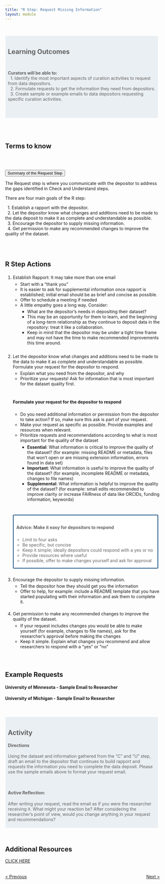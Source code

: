 ```yaml
---
title: "R Step: Request Missing Information"
layout: module
---
```


<br>

<style>

.highlighted-text {
    padding: 0 0 5px 5px;
    border: 1px solid;
    border-color: #ffffff;
    border-radius: 4px;
    margin: 15px 5px 10px 0;
    background-color: rgba(68, 114, 155, 0.1);
    padding-top: 10px;
    padding-left: 8px;

}

.notes {
    border: 3px solid;
    border-color: rgba(68, 114, 155);
    border-radius: 4px;
    margin: 15px 5px 10px 0;
    background-color: #ffffff;
    padding-top: 10px;
    padding-left: 5px;
    padding-bottom:10px;

}

</style>

<blockquote  class = "highlighted-text">
<h2>Learning Outcomes</h2>
<br>
<p>
<b>Curators will be able to:</b><br>
  &nbsp;&nbsp;1. Identify the most important aspects of curation activities to request from data depositors.
   <br>
  &nbsp;&nbsp;2. Formulate requests to get the information they need from depositors.
   <br>
  &nbsp;&nbsp;3. Create sample or example emails to data depositors requesting specific curation activities.
</p>

<br>
<br>

</blockquote>


<html>
<head>
<meta name="viewport" content="width=device-width, initial-scale=1">
<style>

.collapsible {
  background-color: #44729B;
  color: white;
  cursor: pointer;
  padding-bottom: 30px;
  padding-top: 30px;
  padding-left: 20px;
  width: 100%;
  border: none;
  border-bottom: 3px solid white;
  text-align: left;
  outline: none;
}

.active, .collapsible:hover {
  background-color: #345878;
}

.content {
  padding: 0 20px;
  max-height: 0;
  overflow: hidden;
  transition: max-height 0.2s ease-out;
  background-color: rgb(68,114,155,0.2);
}

.collapsible:after {
  color: #ffffff;
  content: "+";
  font-size: 20px;
  float: right;
  margin-left: 5px;
  padding-right: 10px;
}

.active:after {
  content: "-";
  color: #ffffff;
  font-size: 20px;
  padding-right: 10px;
}
</style>
</head>
<body>
<br>
<br>


<h2>Terms to know</h2>

<br>
<br>

<button class="collapsible">Summary of the Request Step</button>
<div class="content">
  <p>
  The Request step is where you communicate with the depositor to address the gaps identified in Check and Understand steps.

  There are four main goals of the R step:

  <p>
  &nbsp;&nbsp;1. Establish a rapport with the depositor.
   <br>
  &nbsp;&nbsp;2. Let the depositor know what changes and additions need to be made to the data deposit to make it as complete and understandable as possible.
   <br>
  &nbsp;&nbsp;3. Encourage the depositor to supply missing information.
    <br>
  &nbsp;&nbsp;4. Get permission to make any recommended changes to improve the quality of the dataset.
 
  </p>
  </p>
</div>


<script>
var coll = document.getElementsByClassName("collapsible");
var i;

for (i = 0; i < coll.length; i++) {
  coll[i].addEventListener("click", function() {
    this.classList.toggle("active");
    var content = this.nextElementSibling;
    if (content.style.maxHeight){
      content.style.maxHeight = null;
    } else {
      content.style.maxHeight = content.scrollHeight + "px";
    } 
  });
}
</script>

</body>
</html>



<br>
<br>


<h2>R Step Actions</h2>

<ol style=" padding-top: 1%; padding-bottom: 1%;padding-left: 5%;">
  <li>Establish Rapport: It may take more than one email
    <ul style=" padding-top: 1%; padding-bottom: 1%; padding-left: 5%;">
      <li>Start with a “thank you”</li>
      <li>It is easier to ask for supplemental information once rapport is established; initial email should be as brief and concise as possible.</li>
      <li>Offer to schedule a meeting if needed</li>
      <li>A little empathy goes a long way. Consider:
          <ul style="padding-top: 1%; padding-bottom: 1%;padding-left: 5%;">  
              <li>What are the depositor’s needs in depositing their dataset?</li>
              <li>This may be an opportunity for them to learn, and the beginning of a long-term relationship as they continue to deposit data in the repository: treat it like a collaboration.</li>
              <li>Keep in mind that the depositor may be under a tight time frame and may not have the time to make recommended improvements this time around.</li>
          </ul>
      </li>
    </ul>
  </li>
      <br>

  <li>Let the depositor know what changes and additions need to be made to the data to make it as complete and understandable as possible. Formulate your request for the depositor to respond.
      <ul style="padding-top: 1%; padding-bottom: 1%;padding-left: 5%;">
          <li>Explain what you need from the depositor, and why</li>
          <li>Prioritize your requests! Ask for information that is most important for the dataset quality first.</li>
      </ul>
        <br>
      <h4>Formulate your request for the depositor to respond</h4>
      <ul style="padding-top: 1%; padding-bottom: 1%;padding-left: 5%;">
          <li>Do you need additional information or permission from the depositor to take action? If so, make sure this ask is part of your request.</li>
          <li>Make your request as specific as possible. Provide examples and resources when relevant.</li>
          <li>Prioritize requests and recommendations according to what is most important for the quality of the dataset
                <ul style="padding-top: 1%; padding-bottom: 1%;padding-left: 5%;">
                    <li><b>Essential</b>: What information is critical to improve the quality of the dataset? (for example: missing README or metadata, files that won’t open or are missing extension information, errors found in data set)</li>
                    <li><b>Important</b>: What information is useful to improve the quality of the dataset? (for example, incomplete README or metadata, changes to file names)</li>
                    <li><b>Supplemental</b>: What information is helpful to improve the quality of the dataset? (for example: small edits recommended to improve clarity or increase FAIRness of data like ORCIDs, funding information, keywords)</li>
                </ul>
          </li>
      </ul>
      <br>
    <blockquote  class = "notes">
    <h4>&nbsp;Advice: Make it easy for depositors to respond</h4>
    <ul style="padding-top: 1%; padding-bottom: 1%;padding-left: 5%;">
        <li>Limit to four asks</li>
        <li>Be specific, but concise</li>
        <li>Keep it simple; ideally depositors could respond with a yes or no</li>
        <li>Provide resources where useful</li>
        <li>If possible, offer to make changes yourself and ask for approval</li>
    </ul>
    </blockquote>
  </li>
<br>
    <li>Encourage the depositor to supply missing information.
        <ul style="padding-top: 1%; padding-bottom: 1%;padding-left: 5%;">
            <li>Tell the depositor how they should get you the information</li>
            <li>Offer to help, for example: include a README template that you have started populating with their information and ask them to complete it.</li>
        </ul>  
    </li>
<br>
      <li>Get permission to make any recommended changes to improve the quality of the dataset.
          <ul style="padding-top: 1%; padding-bottom: 1%;padding-left: 5%;">
              <li>If your request includes changes you would be able to make yourself (for example, changes to file names), ask for the researcher’s approval before making the changes</li>
              <li>Keep it simple. Explain what changes you recommend and allow researchers to respond with a “yes” or “no”</li>
          </ul>
</li>
</ol>
<br>
<h2>Example Requests</h2>
<h4>University of Minnesota - Sample Email to Researcher</h4>
<h4>University of Michigan - Sample Email to Researcher</h4>
<br>

<blockquote  class = "highlighted-text">
<h2>Activity</h2>
<h4>Directions</h4>
<p>
Using the dataset and information gathered from the “C” and “U” step, draft an email to the depositor that continues to build rapport and requests the information you need to complete the data deposit. Please use the sample emails above to format your request email.
</p>
<br>
<h4>Active Reflection:</h4>
<p>
After writing your request, read the email as if you were the researcher receiving it. What might your reaction be? After considering the researcher’s point of view, would you change anything in your request and recommendations?
</p>
</blockquote>


<br>
<h2>Additional Resources</h2>
<div class="flex-contianer">
     <a class="button button-primary" href="#" target="_blank"> CLICK HERE</a>
</div>


<br>
<br>

<style>
.flex-contianer {
  display: flex;
  justify-content: space-between;
}
</style>

<div class="flex-contianer">
     <a class="button button-primary" href="/CURATED/modules/module-u"> < Previous</a>
     <a class="button button-primary" href="/CURATED/modules/module-a"> Next ></a>
</div>
